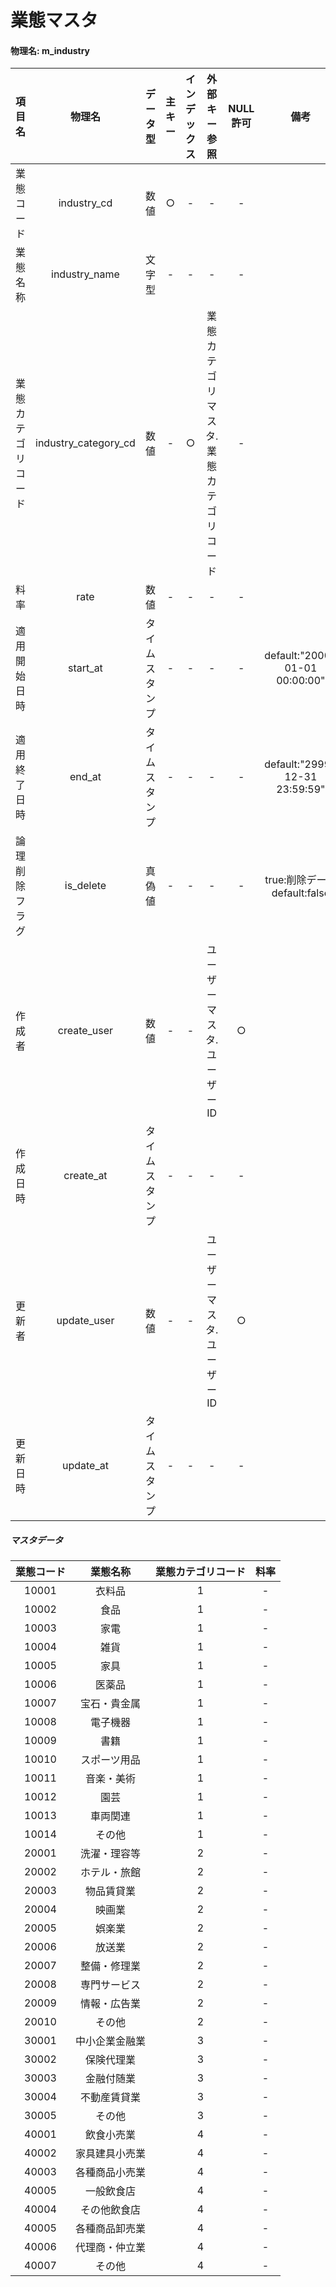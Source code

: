 # 業態マスタ

#### 物理名: m_industry

|項目名|物理名|データ型|主キー|インデックス|外部キー参照|NULL許可|備考|
|:--:|:--:|:--:|:--:|:--:|:--:|:--:|:--:|
|業態コード|industry_cd|数値|○|-|-|-||
|業態名称|industry_name|文字型|-|-|-|-||
|業態カテゴリコード|industry_category_cd|数値|-|○|業態カテゴリマスタ.業態カテゴリコード|-||
|料率|rate|数値|-|-|-|-|
|適用開始日時|start_at|タイムスタンプ|-|-|-|-|default:"2000-01-01 00:00:00"|
|適用終了日時|end_at|タイムスタンプ|-|-|-|-|default:"2999-12-31 23:59:59"|
|論理削除フラグ|is_delete|真偽値|-|-|-|-|true:削除データ default:false|
|作成者|create_user|数値|-|-|ユーザーマスタ.ユーザーID|○||
|作成日時|create_at|タイムスタンプ|-|-|-|-||
|更新者|update_user|数値|-|-|ユーザーマスタ.ユーザーID|○||
|更新日時|update_at|タイムスタンプ|-|-|-|-||

##### マスタデータ
|業態コード|業態名称|業態カテゴリコード|料率|
|:--:|:--:|:--:|:--:|
|10001|衣料品|1|-|
|10002|食品|1|-|
|10003|家電|1|-|
|10004|雑貨|1|-|
|10005|家具|1|-|
|10006|医薬品|1|-|
|10007|宝石・貴金属|1|-|
|10008|電子機器|1|-|
|10009|書籍|1|-|
|10010|スポーツ用品|1|-|
|10011|音楽・美術|1|-|
|10012|園芸|1|-|
|10013|車両関連|1|-|
|10014|その他|1|-|
|20001|洗濯・理容等|2|-|
|20002|ホテル・旅館|2|-|
|20003|物品賃貸業|2|-|
|20004|映画業|2|-|
|20005|娯楽業|2|-|
|20006|放送業|2|-|
|20007|整備・修理業|2|-|
|20008|専門サービス|2|-|
|20009|情報・広告業|2|-|
|20010|その他|2|-|
|30001|中小企業金融業|3|-|
|30002|保険代理業|3|-|
|30003|金融付随業|3|-|
|30004|不動産賃貸業|3|-|
|30005|その他|3|-|
|40001|飲食小売業|4|-|
|40002|家具建具小売業|4|-|
|40003|各種商品小売業|4|-|
|40005|一般飲食店|4|-|
|40004|その他飲食店|4|-|
|40005|各種商品卸売業|4|-|
|40006|代理商・仲立業|4|-|
|40007|その他|4|-|